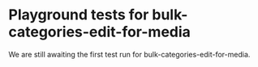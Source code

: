 # Playground tests for bulk-categories-edit-for-media
We are still awaiting the first test run for bulk-categories-edit-for-media.

